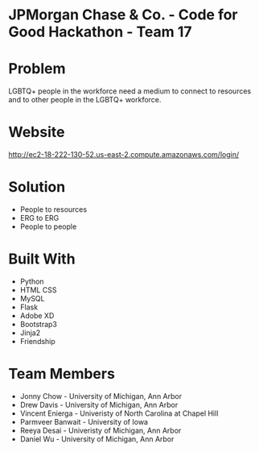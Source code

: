 # JPMorgan Chase & Co. - Code for Good Hackathon - Team 17
# Problem
LGBTQ+ people in the workforce need a medium to connect to resources and 
to other people in the LGBTQ+ workforce.

# Website
http://ec2-18-222-130-52.us-east-2.compute.amazonaws.com/login/

# Solution
* People to resources
* ERG to ERG
* People to people

# Built With
* Python
* HTML CSS
* MySQL
* Flask
* Adobe XD
* Bootstrap3
* Jinja2
* Friendship

# Team Members
* Jonny Chow - University of Michigan, Ann Arbor
* Drew Davis - University of Michigan, Ann Arbor
* Vincent Enierga - Univeristy of North Carolina at Chapel Hill
* Parmveer Banwait - University of Iowa
* Reeya Desai - Univeristy of Michigan, Ann Arbor
* Daniel Wu - University of Michigan, Ann Arbor
